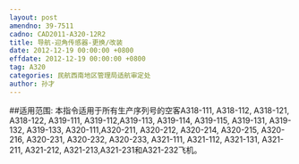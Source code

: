 ```yaml
---
layout: post
amendno: 39-7511
cadno: CAD2011-A320-12R2
title: 导航-迎角传感器-更换/改装
date: 2012-12-19 00:00:00 +0800
effdate: 2012-12-19 00:00:00 +0800
tag: A320
categories: 民航西南地区管理局适航审定处
author: 孙才
---
```


##适用范围:
本指令适用于所有生产序列号的空客A318-111, A318-112, A318-121, A318-122, A319-111, A319-112,A319-113, A319-114, A319-115, A319-131, A319-132, A319-133, A320-111,A320-211, A320-212, A320-214, A320-215, A320-216, A320-231, A320-232, A320-233, A321-111, A321-112, A321-131, A321-211, A321-212, A321-213,A321-231和A321-232飞机。

